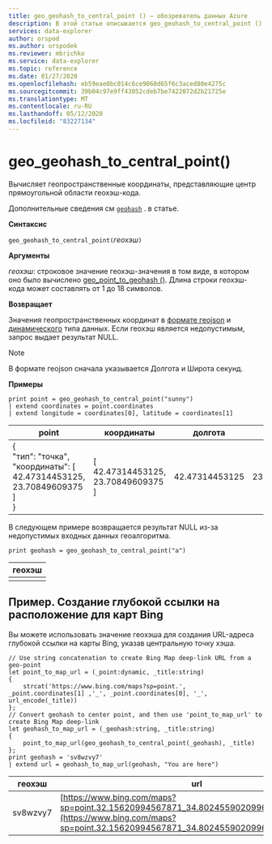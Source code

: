 ```yaml
---
title: geo_geohash_to_central_point () — обозреватель данных Azure
description: В этой статье описывается geo_geohash_to_central_point () в Azure обозреватель данных.
services: data-explorer
author: orspod
ms.author: orspodek
ms.reviewer: mbrichko
ms.service: data-explorer
ms.topic: reference
ms.date: 01/27/2020
ms.openlocfilehash: eb59eae0bc014c6ce9060d65f6c3aced80e4275c
ms.sourcegitcommit: 39b04c97e9ff43052cdeb7be7422072d2b21725e
ms.translationtype: MT
ms.contentlocale: ru-RU
ms.lasthandoff: 05/12/2020
ms.locfileid: "83227134"
---
```

# <a name="geo_geohash_to_central_point"></a>geo_geohash_to_central_point()

Вычисляет геопространственные координаты, представляющие центр прямоугольной области геохэш-кода.

Дополнительные сведения см [`geohash`](https://en.wikipedia.org/wiki/Geohash) . в статье.  

**Синтаксис**

`geo_geohash_to_central_point(`*геохэш*`)`

**Аргументы**

*геохэш*: строковое значение геохэш-значения в том виде, в котором оно было вычислено [geo_point_to_geohash ()](geo-point-to-geohash-function.md). Длина строки геохэш-кода может составлять от 1 до 18 символов.

**Возвращает**

Значения геопространственных координат в [формате геоjson](https://tools.ietf.org/html/rfc7946) и [динамического](./scalar-data-types/dynamic.md) типа данных. Если геохэш является недопустимым, запрос выдает результат NULL.

> [!NOTE]
> В формате геоjson сначала указывается Долгота и Широта секунд.

**Примеры**

<!-- csl: https://help.kusto.windows.net/Samples -->
```kusto
print point = geo_geohash_to_central_point("sunny")
| extend coordinates = point.coordinates
| extend longitude = coordinates[0], latitude = coordinates[1]
```

|point|координаты|долгота|широта|
|---|---|---|---|
|{<br>  "тип": "точка",<br>  "координаты": [<br>    42.47314453125,<br>    23.70849609375<br>  ]<br>}|[<br>  42.47314453125,<br>  23.70849609375<br>]|42.47314453125|23.70849609375|

В следующем примере возвращается результат NULL из-за недопустимых входных данных геоалгоритма.

<!-- csl: https://help.kusto.windows.net/Samples -->
```kusto
print geohash = geo_geohash_to_central_point("a")
```

|геохэш|
|---|
||

## <a name="example-creating-location-deep-links-for-bing-maps"></a>Пример. Создание глубокой ссылки на расположение для карт Bing

Вы можете использовать значение геохэша для создания URL-адреса глубокой ссылки на карты Bing, указав центральную точку хэша.

<!-- csl: https://help.kusto.windows.net/Samples -->
```kusto
// Use string concatenation to create Bing Map deep-link URL from a geo-point
let point_to_map_url = (_point:dynamic, _title:string) 
{
    strcat('https://www.bing.com/maps?sp=point.', _point.coordinates[1] ,'_', _point.coordinates[0], '_', url_encode(_title)) 
};
// Convert geohash to center point, and then use 'point_to_map_url' to create Bing Map deep-link
let geohash_to_map_url = (_geohash:string, _title:string)
{
    point_to_map_url(geo_geohash_to_central_point(_geohash), _title)
};
print geohash = 'sv8wzvy7'
| extend url = geohash_to_map_url(geohash, "You are here")
```

|геохэш|url|
|---|---|
|sv8wzvy7|[https://www.bing.com/maps?sp=point.32.15620994567871_34.80245590209961_You+are+here](https://www.bing.com/maps?sp=point.32.15620994567871_34.80245590209961_You+are+here)|
